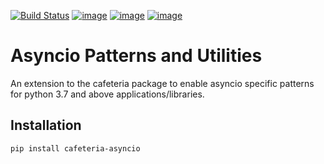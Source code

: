 [![Build Status](https://travis-ci.org/abn/cafeteria-asyncio.svg?branch=master)](https://travis-ci.org/abn/cafeteria-asyncio)
[![image](https://img.shields.io/pypi/v/cafeteria-asyncio.svg)](https://pypi.org/project/cafeteria-asyncio/)
[![image](https://img.shields.io/pypi/l/cafeteria-asyncio.svg)](https://pypi.org/project/cafeteria-asyncio/)
[![image](https://img.shields.io/pypi/pyversions/cafeteria-asyncio.svg)](https://pypi.org/project/cafeteria-asyncio/)

# Asyncio Patterns and Utilities
An extension to the cafeteria package to enable asyncio specific patterns for python 3.7 and above applications/libraries.

## Installation
`pip install cafeteria-asyncio`
